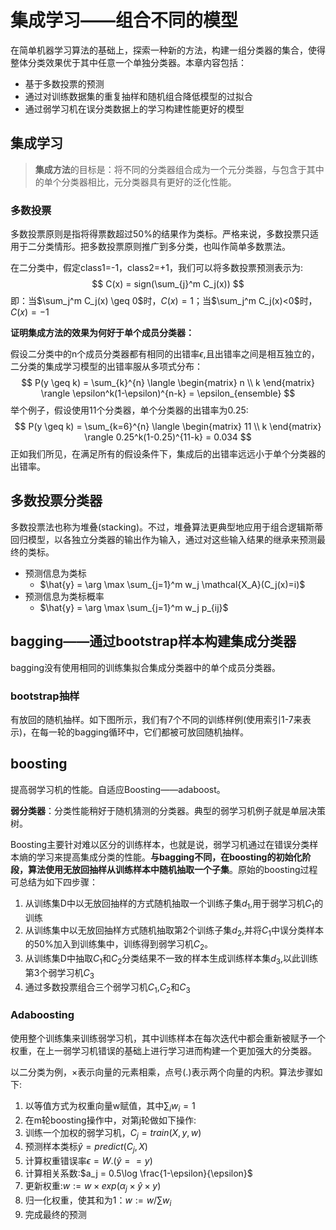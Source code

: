 # 集成学习——组合不同的模型

在简单机器学习算法的基础上，探索一种新的方法，构建一组分类器的集合，使得整体分类效果优于其中任意一个单独分类器。本章内容包括：

- 基于多数投票的预测
- 通过对训练数据集的重复抽样和随机组合降低模型的过拟合
- 通过弱学习机在误分类数据上的学习构建性能更好的模型

## 集成学习

> **集成方法**的目标是：将不同的分类器组合成为一个元分类器，与包含于其中的单个分类器相比，元分类器具有更好的泛化性能。

### 多数投票

多数投票原则是指将得票数超过50%的结果作为类标。严格来说，多数投票只适用于二分类情形。把多数投票原则推广到多分类，也叫作简单多数票法。

在二分类中，假定class1=-1，class2=+1，我们可以将多数投票预测表示为:
$$
C(x) = sign(\sum_{j}^m C_j(x))
$$
即：当$\sum_j^m C_j(x) \geq 0$时，$C(x)=1$；当$\sum_j^m C_j(x)<0$时，$C(x)=-1$

**证明集成方法的效果为何好于单个成员分类器：**

假设二分类中的n个成员分类器都有相同的出错率$\epsilon$,且出错率之间是相互独立的，二分类的集成学习模型的出错率服从多项式分布：
$$
P(y \geq k) = \sum_{k}^{n} \langle \begin{matrix} n \\ k \end{matrix} \rangle \epsilon^k(1-\epsilon)^{n-k} = \epsilon_{ensemble}
$$
举个例子，假设使用11个分类器，单个分类器的出错率为0.25:
$$
P(y \geq k) = \sum_{k=6}^{n} \langle \begin{matrix} 11 \\ k \end{matrix} \rangle 0.25^k(1-0.25)^{11-k} = 0.034
$$
正如我们所见，在满足所有的假设条件下，集成后的出错率远远小于单个分类器的出错率。

## 多数投票分类器

多数投票法也称为堆叠(stacking)。不过，堆叠算法更典型地应用于组合逻辑斯蒂回归模型，以各独立分类器的输出作为输入，通过对这些输入结果的继承来预测最终的类标。

- 预测信息为类标
  - $\hat{y} = \arg \max \sum_{j=1}^m w_j \mathcal{X_A}(C_j(x)=i)$
- 预测信息为类标概率
  - $\hat{y} = \arg \max \sum_{j=1}^m w_j p_{ij}$

## bagging——通过bootstrap样本构建集成分类器

bagging没有使用相同的训练集拟合集成分类器中的单个成员分类器。

### bootstrap抽样

有放回的随机抽样。如下图所示，我们有7个不同的训练样例(使用索引1-7来表示)，在每一轮的bagging循环中，它们都被可放回随机抽样。

## boosting

提高弱学习机的性能。自适应Boosting——adaboost。

**弱分类器**：分类性能稍好于随机猜测的分类器。典型的弱学习机例子就是单层决策树。

Boosting主要针对难以区分的训练样本，也就是说，弱学习机通过在错误分类样本熵的学习来提高集成分类的性能。**与bagging不同，在boosting的初始化阶段，算法使用无放回抽样从训练样本中随机抽取一个子集**。原始的boosting过程可总结为如下四步骤：

1. 从训练集D中以无放回抽样的方式随机抽取一个训练子集$d_1$,用于弱学习机$C_1$的训练
2. 从训练集中以无放回抽样方式随机抽取第2个训练子集$d_2$,并将$C_1$中误分类样本的50%加入到训练集中，训练得到弱学习机$C_2$。
3. 从训练集D中抽取$C_1$和$C_2$分类结果不一致的样本生成训练样本集$d_3$,以此训练第3个弱学习机$C_3$
4. 通过多数投票组合三个弱学习机$C_1$,$C_2$和$C_3$

### Adaboosting

使用整个训练集来训练弱学习机，其中训练样本在每次迭代中都会重新被赋予一个权重，在上一弱学习机错误的基础上进行学习进而构建一个更加强大的分类器。

以二分类为例，×表示向量的元素相乘，点号(.)表示两个向量的内积。算法步骤如下:

1. 以等值方式为权重向量w赋值，其中$\sum_{i} w_i = 1$
2. 在m轮boosting操作中，对第j轮做如下操作:
3. 训练一个加权的弱学习机，$C_j = train(X,y,w)$
4. 预测样本类标$\hat{y} = predict(C_j, X)$
5. 计算权重错误率$\epsilon=W.(\hat{y}==y)$
6. 计算相关系数:$a_j = 0.5\log \frac{1-\epsilon}{\epsilon}$
7. 更新权重:$w:=w×exp(\alpha_j×\hat{y}×y)$
8. 归一化权重，使其和为1：$w:=w/\sum w_i$
9. 完成最终的预测